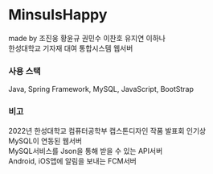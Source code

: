 # MinsuIsHappy
made by 조진웅 황윤규 권민수 이찬호 유지연 이하나  
한성대학교 기자재 대여 통합시스템 웹서버

### 사용 스택
Java, Spring Framework, MySQL, JavaScript, BootStrap

### 비고
2022년 한성대학교 컴퓨터공학부 캡스톤디자인 작품 발표회 인기상  
MySQL이 연동된 웹서버  
MySQL서비스를 Json을 통해 받을 수 있는 API서버  
Android, iOS앱에 알림을 보내는 FCM서버

